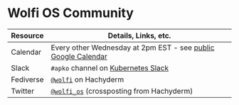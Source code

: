 # Wolfi OS Community

| Resource    | Details, Links, etc. |
| ----------- | ----------- |
| Calendar    | Every other Wednesday at 2pm EST - see [public Google Calendar](https://calendar.google.com/calendar/u/0/embed?src=c_7ec60f485931f9056040a3e24273400de41a143ec60703b411d77b1f534ec15f@group.calendar.google.com)      |
| Slack       | `#apko` channel on [Kubernetes Slack](https://slack.kubernetes.io)  |
| Fediverse   | [`@wolfi`](https://hachyderm.io/@wolfi) on Hachyderm  |
| Twitter     | [`@wolfi_os`](https://twitter.com/wolfi_os) (crossposting from Hachyderm)   |
